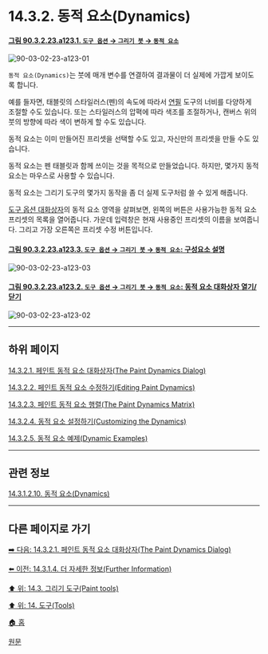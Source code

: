 # 14.3.2. 동적 요소(Dynamics)

<a id="90-03-02-23-a123-01"></a>

#### [그림 90.3.2.23.a123.1. `도구 옵션` → `그리기 붓` → `동적 요소`](./90-03-02-23-paintbrush.md#90-03-02-23-a123-01)
![90-03-02-23-a123-01](https://github.com/wonder13662/gimp/assets/15767104/c0116908-dcf0-4d4c-99e7-b56a55fa5095)

`동적 요소(Dynamics)`는 붓에 매개 변수를 연결하여 결과물이 더 실제에 가깝게 보이도록 합니다.

예를 들자면, 태블릿의 스타일러스(펜)의 속도에 따라서 [연필](./14-03-06-pencil.md) 도구의 너비를 다양하게 조절할 수도 있습니다. 또는 스타일러스의 압펵에 따라 색조를 조절하거나, 캔버스 위의 붓의 방향에 따라 색이 변하게 할 수도 있습니다.

동적 요소는 이미 만들어진 프리셋을 선택할 수도 있고, 자신만의 프리셋을 만들 수도 있습니다.

동적 요소는 펜 태블릿과 함께 쓰이는 것을 목적으로 만들었습니다. 하지만, 몇가지 동적 요소는 마우스로 사용할 수 있습니다.

동적 요소는 그리기 도구의 몇가지 동작을 좀 더 실제 도구처럼 쓸 수 있게 해줍니다.

[도구 옵션 대화상자](./14-01-04-00-tool-options.md)의 동적 요소 영역을 살펴보면, 왼쪽의 버튼은 사용가능한 동적 요소 프리셋의 목록을 열어줍니다. 가운데 입력창은 현재 사용중인 프리셋의 이름을 보여줍니다. 그리고 가장 오른쪽은 프리셋 수정 버튼입니다.

<a id="90-03-02-23-a123-03"></a>

#### [그림 90.3.2.23.a123.3. `도구 옵션` → `그리기 붓` → `동적 요소`: 구성요소 설명](./90-03-02-23-paintbrush.md#90-03-02-23-a123-03)
![90-03-02-23-a123-03](https://github.com/wonder13662/gimp/assets/15767104/6a148b04-acb4-4b3d-b93c-c646d4828e22)

<a id="90-03-02-23-a123-02"></a>

#### [그림 90.3.2.23.a123.2. `도구 옵션` → `그리기 붓` → `동적 요소`: 동적 요소 대화상자 열기/닫기](./90-03-02-23-paintbrush.md#90-03-02-23-a123-02)
![90-03-02-23-a123-02](https://github.com/wonder13662/gimp/assets/15767104/4afc1aa9-cf75-445f-889a-934d61053317)

***

## 하위 페이지

[14.3.2.1. 페인트 동적 요소 대화상자(The Paint Dynamics Dialog)](./14-03-02-01-the_paint_dynamics_dialog.md)

[14.3.2.2. 페인트 동적 요소 수정하기(Editing Paint Dynamics)](./14-03-02-02-editing_paint_dynamics.md)

[14.3.2.3. 페인트 동적 요소 행렬(The Paint Dynamics Matrix)](./14-03-02-03-the_paint_dynamics_matrix.md)

[14.3.2.4. 동적 요소 설정하기(Customizing the Dynamics)](./14-03-02-04-customizing_the_dynamics.md)

[14.3.2.5. 동적 요소 예제(Dynamic Examples)](./14-03-02-05-dynamics_examples.md)

***

## 관련 정보

[14.3.1.2.10. 동적 요소(Dynamics)](./14-03-01-02-10-dynamics.md)

***

## 다른 페이지로 가기

[➡️ 다음: 14.3.2.1. 페인트 동적 요소 대화상자(The Paint Dynamics Dialog)](./14-03-02-01-the_paint_dynamics_dialog.md)

[⬅️ 이전: 14.3.1.4. 더 자세한 정보(Further Information)](./14-03-01-04-further_information.md)

[⬆️ 위: 14.3. 그리기 도구(Paint tools)](./14-03-00-paint-tools.md)

[⬆️ 위: 14. 도구(Tools)](./14-00-tools.md)

[🏠 홈](./00-home.md)

[원문](https://docs.gimp.org/2.10/ko/gimp-tools-paint.html#idm12094)
